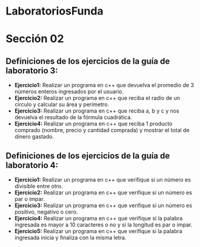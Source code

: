 # LaboratoriosFunda
# Sección 02
## Definiciones de los ejercicios de la guía de laboratorio 3:
* __Ejercicio1:__ Realizar un programa en c++ que devuelva el promedio de 3 números
enteros ingresados por el usuario.
* __Ejercicio2:__ Realizar un programa en c++ que reciba el radio de un círculo y calcular su
área y perímetro.
* __Ejercicio3:__ Realizar un programa en c++ que reciba a, b y c y nos devuelva el resultado
de la fórmula cuadrática.
* __Ejercicio4:__ Realizar un programa en c++ que reciba 1 producto comprado (nombre,
precio y cantidad comprada) y mostrar el total de dinero gastado.
## Definiciones de los ejercicios de la guía de laboratorio 4:
* __Ejercicio1:__ Realizar un programa en c++ que verifique si un número es divisible entre
otro.
* __Ejercicio2:__ Realizar un programa en c++ que verifique si un número es par o impar.
* __Ejercicio3:__ Realizar un programa en c++ que verifique si un número es positivo, negativo
o cero.
* __Ejercicio4:__ Realizar un programa en c++ que verifique si la palabra ingresada es mayor a
10 caracteres o no y si la longitud es par o impar.
* __Ejercicio5:__ Realizar un programa en c++ que verifique si la palabra ingresada inicia y
finaliza con la misma letra.
